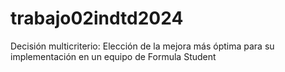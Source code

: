 # trabajo02indtd2024
Decisión multicriterio: Elección de la mejora más óptima para su implementación en un equipo de Formula Student
